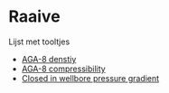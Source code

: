# Raaive
Lijst met tooltjes

* [AGA-8 denstiy](AGA-8.html)
* [AGA-8 compressibility](AGA-8_Compressibility.html)
* [Closed in wellbore pressure gradient](BHP.html)
